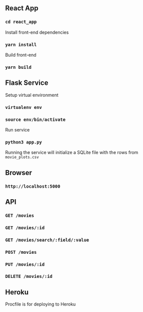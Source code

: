## React App
### `cd react_app`
Install front-end dependencies
### `yarn install`
Build front-end
### `yarn build`

## Flask Service
Setup virtual environment
### `virtualenv env`
### `source env/bin/activate`
Run service
### `python3 app.py`
Running the service will initialize a SQLite file with the rows from `movie_plots.csv`

## Browser
### `http://localhost:5000`

## API 
### `GET /movies`
### `GET /movies/:id`
### `GET /movies/search/:field/:value`
### `POST /movies`
### `PUT /movies/:id`
### `DELETE /movies/:id`

## Heroku
Procfile is for deploying to Heroku